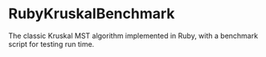 # RubyKruskalBenchmark
The classic Kruskal MST algorithm implemented in Ruby, with a benchmark script for testing run time.
